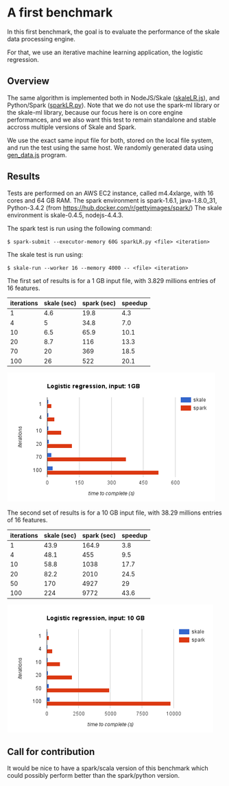 # A first benchmark

In this first benchmark, the goal is to evaluate the performance
of the skale data processing engine.

For that, we use an iterative machine learning application, the
logistic regression.

## Overview

The same algorithm is implemented both in NodeJS/Skale ([skaleLR.js]),
and Python/Spark ([sparkLR.py]). Note that we do not use the spark-ml
library or the skale-ml library, because our focus here is on
core engine performances, and we also want this test to remain
standalone and stable accross multiple versions of Skale and Spark.

We use the exact same input file for both, stored on the local file
system, and run the test using the same host. We randomly
generated data using [gen_data.js] program.

## Results

Tests are performed on an AWS EC2 instance, called m4.4xlarge, with 16 cores and 64 GB RAM.
The spark environment is spark-1.6.1, java-1.8.0_31, Python-3.4.2 (from https://hub.docker.com/r/gettyimages/spark/)
The skale environment is skale-0.4.5, nodejs-4.4.3.

The spark test is run using the following command:

	$ spark-submit --executor-memory 60G sparkLR.py <file> <iteration>

The skale test is run using:

	$ skale-run --worker 16 --memory 4000 -- <file> <iteration>

The first set of results is for a 1 GB input file, with 3.829 millions entries of 16 features.

|iterations | skale (sec) | spark (sec) | speedup |
|-----------|-------------|-------------|---------|
|1          | 4.6         | 19.8        | 4.3     |
|4          | 5           | 34.8        | 7.0     |
|10         | 6.5         | 65.9        | 10.1    |
|20         | 8.7         | 116         | 13.3    |
|70         | 20          | 369         | 18.5    |
|100        | 26          | 522         | 20.1    |

![logreg1](logreg-1.png)

The second set of results is for a 10 GB input file, with 38.29 millions entries of 16 features.

|iterations | skale (sec) | spark (sec) | speedup |
|-----------|-------------|-------------|---------|
|1          | 43.9        | 164.9       | 3.8     |
|4          | 48.1        | 455         | 9.5     |
|10         | 58.8        | 1038        | 17.7    |
|20         | 82.2        | 2010        | 24.5    |
|50         | 170         | 4927        | 29      |
|100        | 224         | 9772        | 43.6    |

![logreg1](logreg-10.png)

## Call for contribution

It would be nice to have a spark/scala version of this benchmark which
could possibly perform better than the spark/python version. 

[skaleLR.js]: skaleLR.js
[sparkLR.py]: sparkLR.py
[gen_data.js]: gen_data.js
